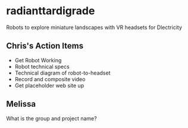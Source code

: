 # radianttardigrade

Robots to explore miniature landscapes with VR headsets for Dlectricity

## Chris's Action Items

* Get Robot Working
* Robot technical specs
* Technical diagram of robot-to-headset
* Record and composite video
* Get placeholder web site up

## Melissa

What is the group and project name?